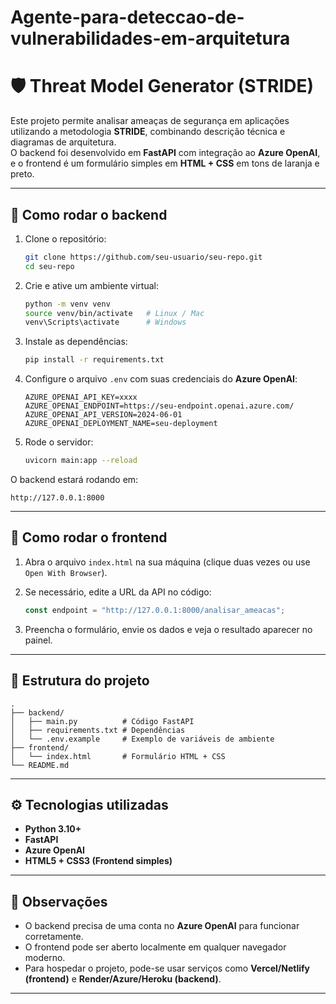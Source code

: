 # Agente-para-deteccao-de-vulnerabilidades-em-arquitetura

# 🛡️ Threat Model Generator (STRIDE)

Este projeto permite analisar ameaças de segurança em aplicações utilizando a metodologia **STRIDE**, combinando descrição técnica e diagramas de arquitetura.  
O backend foi desenvolvido em **FastAPI** com integração ao **Azure OpenAI**, e o frontend é um formulário simples em **HTML + CSS** em tons de laranja e preto.

---

## 🚀 Como rodar o backend

1. Clone o repositório:
   ```bash
   git clone https://github.com/seu-usuario/seu-repo.git
   cd seu-repo


2. Crie e ative um ambiente virtual:

   ```bash
   python -m venv venv
   source venv/bin/activate   # Linux / Mac
   venv\Scripts\activate      # Windows
   ```

3. Instale as dependências:

   ```bash
   pip install -r requirements.txt
   ```

4. Configure o arquivo `.env` com suas credenciais do **Azure OpenAI**:

   ```env
   AZURE_OPENAI_API_KEY=xxxx
   AZURE_OPENAI_ENDPOINT=https://seu-endpoint.openai.azure.com/
   AZURE_OPENAI_API_VERSION=2024-06-01
   AZURE_OPENAI_DEPLOYMENT_NAME=seu-deployment
   ```

5. Rode o servidor:

   ```bash
   uvicorn main:app --reload
   ```

O backend estará rodando em:

```
http://127.0.0.1:8000
```

---

## 🎨 Como rodar o frontend

1. Abra o arquivo `index.html` na sua máquina (clique duas vezes ou use `Open With Browser`).
2. Se necessário, edite a URL da API no código:

   ```javascript
   const endpoint = "http://127.0.0.1:8000/analisar_ameacas";
   ```
3. Preencha o formulário, envie os dados e veja o resultado aparecer no painel.

---

## 📂 Estrutura do projeto

```
.
├── backend/
│   ├── main.py          # Código FastAPI
│   ├── requirements.txt # Dependências
│   └── .env.example     # Exemplo de variáveis de ambiente
├── frontend/
│   └── index.html       # Formulário HTML + CSS
└── README.md
```

---

## ⚙️ Tecnologias utilizadas

* **Python 3.10+**
* **FastAPI**
* **Azure OpenAI**
* **HTML5 + CSS3 (Frontend simples)**

---

## 📌 Observações

* O backend precisa de uma conta no **Azure OpenAI** para funcionar corretamente.
* O frontend pode ser aberto localmente em qualquer navegador moderno.
* Para hospedar o projeto, pode-se usar serviços como **Vercel/Netlify (frontend)** e **Render/Azure/Heroku (backend)**.



---

